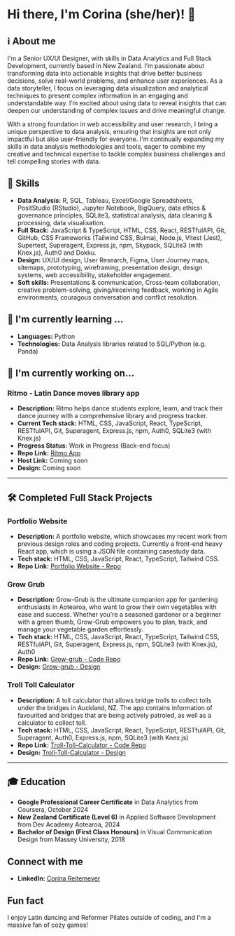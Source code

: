 
# Hi there, I'm Corina (she/her)! 👋

## ℹ️ About me
I'm a Senior UX/UI Designer, with skills in Data Analytics and Full Stack Development, currently based in New Zealand. I’m passionate about transforming data into actionable insights that drive better business decisions, solve real-world problems, and enhance user experiences. As a data storyteller, I focus on leveraging data visualization and analytical techniques to present complex information in an engaging and understandable way. I’m excited about using data to reveal insights that can deepen our understanding of complex issues and drive meaningful change.

With a strong foundation in web accessibility and user research, I bring a unique perspective to data analysis, ensuring that insights are not only impactful but also user-friendly for everyone. I'm continually expanding my skills in data analysis methodologies and tools, eager to combine my creative and technical expertise to tackle complex business challenges and tell compelling stories with data.

## 🚀 Skills
- **Data Analysis:** R, SQL, Tableau, Excel/Google Spreadsheets, PositStudio (RStudio), Jupyter Notebook, BigQuery, data ethics & governance principles, SQLite3, statistical analysis, data cleaning & processing, data visualisation.
- **Full Stack:** JavaScript & TypeScript, HTML, CSS, React, RESTfulAPI, Git, GitHub, CSS Frameworks (Tailwind CSS, Bulma), Node.js, Vitest (Jest), Supertest, Superagent, Express.js, npm, Skypack, SQLite3 (with Knex.js), Auth0 and Dokku.
- **Design:** UX/UI design, User Research, Figma, User Journey maps, sitemaps, prototyping, wireframing, presentation design, design systems, web accessibility, stakeholder engagement.
- **Soft skills:** Presentations & communication, Cross-team collaboration, creative problem-solving, giving/receiving feedback, working in Agile environments, couragous conversation and conflict resolution.


## 🌱 I'm currently learning ...
- **Languages:** Python 
- **Technologies:** Data Analysis libraries related to SQL/Python (e.g. Panda)
  

## 🔭 I'm currently working on...

### Ritmo - Latin Dance moves library app 
- **Description:** Ritmo helps dance students explore, learn, and track their dance journey with a comprehensive library and progress tracker.
- **Current Tech stack:** HTML, CSS, JavaScript, React, TypeScript, RESTfulAPI, Git, Superagent, Express.js, npm, Auth0, SQLite3 (with Knex.js)
- **Progress Status:** Work in Progress (Back-end focus)
- **Repo Link:** [Ritmo App](https://github.com/corina-reitemeyer/dance-personal-project)
- **Host Link:** Coming soon
- **Design:** Coming soon

------

## 🛠️ Completed Full Stack Projects

### Portfolio Website
- **Description:** A portfolio website, which showcases my recent work from previous design roles and coding projects. Currently a front-end heavy React app, which is using a JSON file containing casestudy data. 
- **Tech stack:** HTML, CSS, JavaScript, React, TypeScript, Tailwind CSS.
- **Repo Link:** [Portfolio Website - Repo](https://github.com/corina-reitemeyer/corina-reitemeyer.github.io)

### Grow Grub
- **Description:** Grow-Grub is the ultimate companion app for gardening enthusiasts in Aotearoa, who want to grow their own vegetables with ease and success. Whether you're a seasoned gardener or a beginner with a green thumb, Grow-Grub empowers you to plan, track, and manage your vegetable garden effortlessly. 
- **Tech stack:** HTML, CSS, JavaScript, React, TypeScript, Tailwind CSS, RESTfulAPI, Git, Superagent, Express.js, npm, SQLite3 (with Knex.js), Auth0
- **Repo Link:** [Grow-grub - Code Repo](https://github.com/corina-reitemeyer/Grow-Grub)
- **Design:** [Grow-grub - Design](https://corina-reitemeyer.github.io/projects/grow-grub)

### Troll Toll Calculator
- **Description:** A toll calculator that allows bridge trolls to collect tolls under the bridges in Auckland, NZ. The app contains information of favourited and bridges that are being actively patroled, as well as a calculator to collect toll.
- **Tech stack:** HTML, CSS, JavaScript, React, TypeScript, RESTfulAPI, Git, Superagent, Auth0, Express.js, npm, SQLite3 (with Knex.js)
- **Repo Link:** [Troll-Toll-Calculator - Code Repo](https://github.com/corina-reitemeyer/troll-toll-calculator)
- **Design:** [Troll-Toll-Calculator - Design](https://corina-reitemeyer.github.io/projects/troll-toll-calculator)

------


## 🎓 Education
- **Google Professional Career Certificate** in Data Analytics from Coursera, October 2024
- **New Zealand Certificate (Level 6)** in Applied Software Development from Dev Academy Aotearoa, 2024
- **Bachelor of Design (First Class Honours)** in Visual Communication Design from Massey University, 2018


## Connect with me
- **LinkedIn:** [Corina Reitemeyer](https://www.linkedin.com/in/corinareitemeyer/)


## Fun fact
I enjoy Latin dancing and Reformer Pilates outside of coding, and I'm a massive fan of cozy games!

